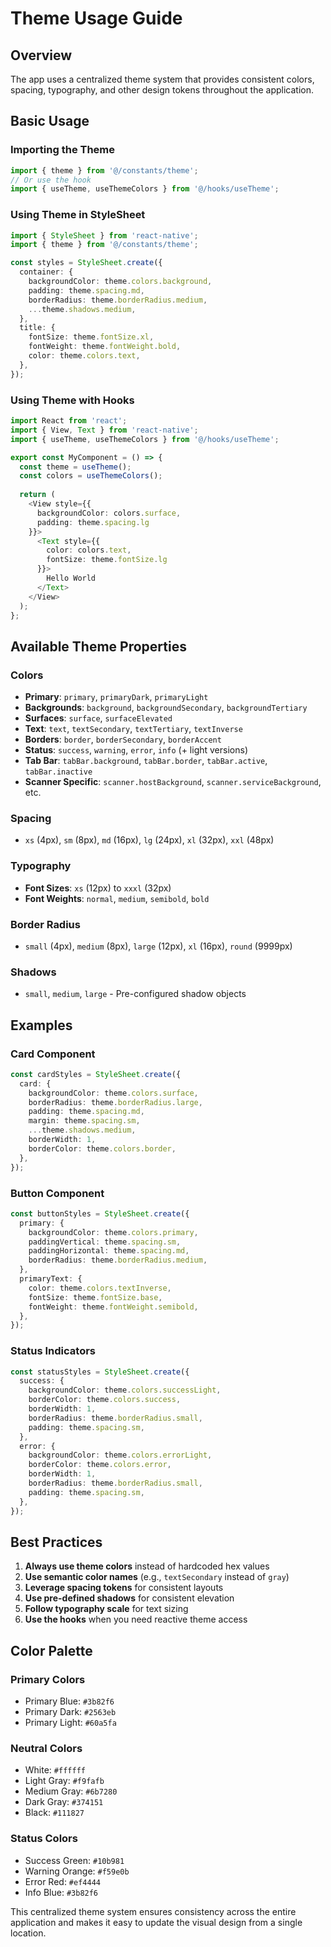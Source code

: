 # Theme Usage Guide

## Overview
The app uses a centralized theme system that provides consistent colors, spacing, typography, and other design tokens throughout the application.

## Basic Usage

### Importing the Theme
```typescript
import { theme } from '@/constants/theme';
// Or use the hook
import { useTheme, useThemeColors } from '@/hooks/useTheme';
```

### Using Theme in StyleSheet
```typescript
import { StyleSheet } from 'react-native';
import { theme } from '@/constants/theme';

const styles = StyleSheet.create({
  container: {
    backgroundColor: theme.colors.background,
    padding: theme.spacing.md,
    borderRadius: theme.borderRadius.medium,
    ...theme.shadows.medium,
  },
  title: {
    fontSize: theme.fontSize.xl,
    fontWeight: theme.fontWeight.bold,
    color: theme.colors.text,
  },
});
```

### Using Theme with Hooks
```typescript
import React from 'react';
import { View, Text } from 'react-native';
import { useTheme, useThemeColors } from '@/hooks/useTheme';

export const MyComponent = () => {
  const theme = useTheme();
  const colors = useThemeColors();
  
  return (
    <View style={{ 
      backgroundColor: colors.surface,
      padding: theme.spacing.lg 
    }}>
      <Text style={{ 
        color: colors.text,
        fontSize: theme.fontSize.lg 
      }}>
        Hello World
      </Text>
    </View>
  );
};
```

## Available Theme Properties

### Colors
- **Primary**: `primary`, `primaryDark`, `primaryLight`
- **Backgrounds**: `background`, `backgroundSecondary`, `backgroundTertiary`
- **Surfaces**: `surface`, `surfaceElevated`
- **Text**: `text`, `textSecondary`, `textTertiary`, `textInverse`
- **Borders**: `border`, `borderSecondary`, `borderAccent`
- **Status**: `success`, `warning`, `error`, `info` (+ light versions)
- **Tab Bar**: `tabBar.background`, `tabBar.border`, `tabBar.active`, `tabBar.inactive`
- **Scanner Specific**: `scanner.hostBackground`, `scanner.serviceBackground`, etc.

### Spacing
- `xs` (4px), `sm` (8px), `md` (16px), `lg` (24px), `xl` (32px), `xxl` (48px)

### Typography
- **Font Sizes**: `xs` (12px) to `xxxl` (32px)
- **Font Weights**: `normal`, `medium`, `semibold`, `bold`

### Border Radius
- `small` (4px), `medium` (8px), `large` (12px), `xl` (16px), `round` (9999px)

### Shadows
- `small`, `medium`, `large` - Pre-configured shadow objects

## Examples

### Card Component
```typescript
const cardStyles = StyleSheet.create({
  card: {
    backgroundColor: theme.colors.surface,
    borderRadius: theme.borderRadius.large,
    padding: theme.spacing.md,
    margin: theme.spacing.sm,
    ...theme.shadows.medium,
    borderWidth: 1,
    borderColor: theme.colors.border,
  },
});
```

### Button Component
```typescript
const buttonStyles = StyleSheet.create({
  primary: {
    backgroundColor: theme.colors.primary,
    paddingVertical: theme.spacing.sm,
    paddingHorizontal: theme.spacing.md,
    borderRadius: theme.borderRadius.medium,
  },
  primaryText: {
    color: theme.colors.textInverse,
    fontSize: theme.fontSize.base,
    fontWeight: theme.fontWeight.semibold,
  },
});
```

### Status Indicators
```typescript
const statusStyles = StyleSheet.create({
  success: {
    backgroundColor: theme.colors.successLight,
    borderColor: theme.colors.success,
    borderWidth: 1,
    borderRadius: theme.borderRadius.small,
    padding: theme.spacing.sm,
  },
  error: {
    backgroundColor: theme.colors.errorLight,
    borderColor: theme.colors.error,
    borderWidth: 1,
    borderRadius: theme.borderRadius.small,
    padding: theme.spacing.sm,
  },
});
```

## Best Practices

1. **Always use theme colors** instead of hardcoded hex values
2. **Use semantic color names** (e.g., `textSecondary` instead of `gray`)
3. **Leverage spacing tokens** for consistent layouts
4. **Use pre-defined shadows** for consistent elevation
5. **Follow typography scale** for text sizing
6. **Use the hooks** when you need reactive theme access

## Color Palette

### Primary Colors
- Primary Blue: `#3b82f6`
- Primary Dark: `#2563eb`
- Primary Light: `#60a5fa`

### Neutral Colors
- White: `#ffffff`
- Light Gray: `#f9fafb`
- Medium Gray: `#6b7280`
- Dark Gray: `#374151`
- Black: `#111827`

### Status Colors
- Success Green: `#10b981`
- Warning Orange: `#f59e0b`
- Error Red: `#ef4444`
- Info Blue: `#3b82f6`

This centralized theme system ensures consistency across the entire application and makes it easy to update the visual design from a single location. 